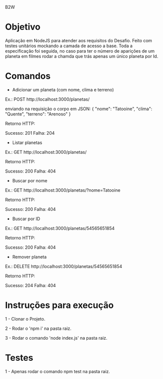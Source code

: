 B2W

Objetivo
========

Aplicação em NodeJS para atender aos requisitos do Desafio. Feito com testes unitários mockando a camada de acesso a base.
Toda a especificação foi seguida, no caso para ter o número de aparições de um planeta em filmes rodar a chamda que trás apenas um único planeta por Id.


Comandos
========

- Adicionar um planeta (com nome, clima e terreno)

Ex.: POST http://localhost:3000/planetas/ 

enviando na requisição o corpo em JSON: 
{
	"nome": "Tatooine",
	"clima": "Quente",
	"terreno": "Arenoso"
}

Retorno HTTP:

Sucesso: 201
Falha: 204

- Listar planetas

Ex.: GET http://localhost:3000/planetas/ 

Retorno HTTP:

Sucesso: 200
Falha: 404

- Buscar por nome

Ex.: GET http://localhost:3000/planetas/?nome=Tatooine 

Retorno HTTP:

Sucesso: 200
Falha: 404

- Buscar por ID

Ex.: GET http://localhost:3000/planetas/54565651854

Retorno HTTP:

Sucesso: 200
Falha: 404

- Remover planeta

Ex.: DELETE http://localhost:3000/planetas/54565651854

Retorno HTTP:

Sucesso: 204
Falha: 404


Instruções para execução
=========================

1 - Clonar o Projeto.

2 - Rodar o 'npm i' na pasta raiz.

3 - Rodar o comando 'node index.js' na pasta raiz.


Testes
======

1 - Apenas rodar o comando npm test na pasta raiz.


